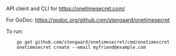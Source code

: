 API client and CLI for https://onetimesecret.com/

For GoDoc: https://godoc.org/github.com/stengaard/onetimesecret

To run:

        go get github.com/stengaard/onetimesecret/cmd/onetimescret
        onetimesecret create --email myfriend@example.com
